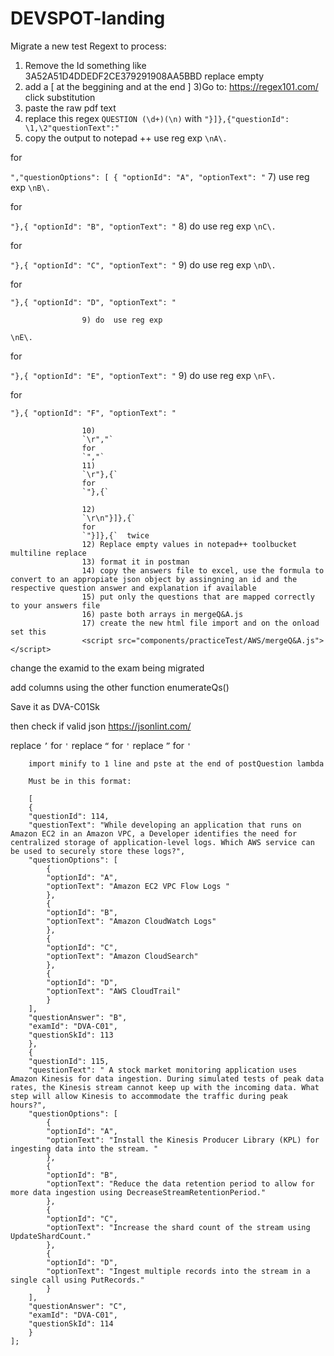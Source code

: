 # DEVSPOT-landing
Migrate a new test
Regext to process:

1) Remove the Id something like 3A52A51D4DDEDF2CE379291908AA5BBD replace empty
2) add a [ at the beggining and at the end ]
3)Go to:
https://regex101.com/ 
click substitution
4) paste the raw pdf text
5) replace this regex `QUESTION (\d+)(\n)` with `"}]},{"questionId": \1,\2"questionText":"`
6) copy the output to notepad ++ use reg exp
`\nA\. `

for

 `","questionOptions": [
                {
                    "optionId": "A",
                    "optionText": "`
7) use reg exp
`\nB\. `

for

`"},{
                    "optionId": "B",
                    "optionText": "`
8) do  use reg exp
`\nC\. `

for

`"},{
                    "optionId": "C",
                    "optionText": "`
9) do  use reg exp
`\nD\. `

for

`"},{
                    "optionId": "D",
                    "optionText": "`
					
					9) do  use reg exp
`\nE\. `

for

`"},{
                    "optionId": "E",
                    "optionText": "`
					9) do  use reg exp
`\nF\. `

for

`"},{
                    "optionId": "F",
                    "optionText": "`
					
					10)
					`\r","`
					for
					`","`
					11)
					`\r"},{`
					for
					`"},{`
					
					12) 
					`\r\n"}]},{`
					for 
					`"}]},{`  twice
					12) Replace empty values in notepad++ toolbucket multiline replace
					13) format it in postman
					14) copy the answers file to excel, use the formula to convert to an appropiate json object by assingning an id and the respective question answer and explanation if available
					15) put only the questions that are mapped correctly to your answers file
					16) paste both arrays in mergeQ&A.js
					17) create the new html file import and on the onload set this
					<script src="components/practiceTest/AWS/mergeQ&A.js"></script>
</head>

change the examid to the exam being migrated
<body onload="mergeQaA();">

add columns using the other function enumerateQs()

Save it as DVA-C01Sk

then check if valid json https://jsonlint.com/


replace `’` for `'`
replace `“` for `'`
replace `”` for `'`

		import minify to 1 line and pste at the end of postQuestion lambda

		Must be in this format:

		[
	    {
		"questionId": 114,
		"questionText": "While developing an application that runs on Amazon EC2 in an Amazon VPC, a Developer identifies the need for centralized storage of application-level logs. Which AWS service can be used to securely store these logs?",
		"questionOptions": [
		    {
			"optionId": "A",
			"optionText": "Amazon EC2 VPC Flow Logs "
		    },
		    {
			"optionId": "B",
			"optionText": "Amazon CloudWatch Logs"
		    },
		    {
			"optionId": "C",
			"optionText": "Amazon CloudSearch"
		    },
		    {
			"optionId": "D",
			"optionText": "AWS CloudTrail"
		    }
		],
		"questionAnswer": "B",
		"examId": "DVA-C01",
		"questionSkId": 113
	    },
	    {
		"questionId": 115,
		"questionText": " A stock market monitoring application uses Amazon Kinesis for data ingestion. During simulated tests of peak data rates, the Kinesis stream cannot keep up with the incoming data. What step will allow Kinesis to accommodate the traffic during peak hours?",
		"questionOptions": [
		    {
			"optionId": "A",
			"optionText": "Install the Kinesis Producer Library (KPL) for ingesting data into the stream. "
		    },
		    {
			"optionId": "B",
			"optionText": "Reduce the data retention period to allow for more data ingestion using DecreaseStreamRetentionPeriod."
		    },
		    {
			"optionId": "C",
			"optionText": "Increase the shard count of the stream using UpdateShardCount."
		    },
		    {
			"optionId": "D",
			"optionText": "Ingest multiple records into the stream in a single call using PutRecords."
		    }
		],
		"questionAnswer": "C",
		"examId": "DVA-C01",
		"questionSkId": 114
	    }
	];
